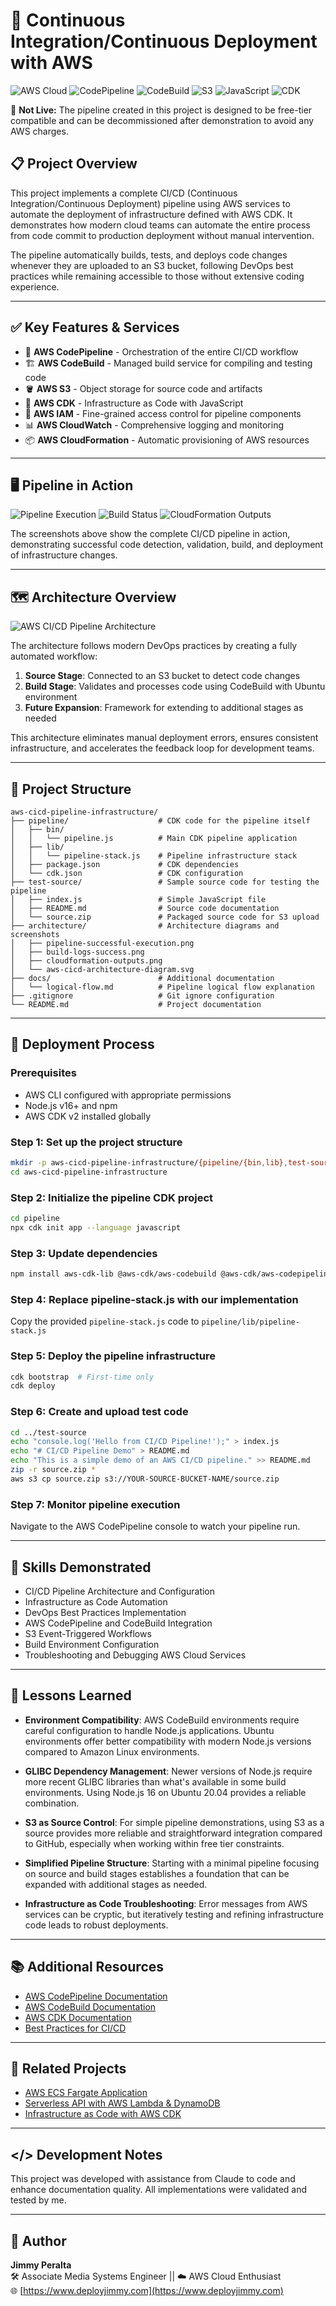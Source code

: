 # 🚀 Continuous Integration/Continuous Deployment with AWS

![AWS Cloud](https://img.shields.io/badge/AWS-%23FF9900.svg?style=for-the-badge&logo=amazon-aws&logoColor=white)
![CodePipeline](https://img.shields.io/badge/CodePipeline-FF9900?style=for-the-badge&logo=amazon-aws&logoColor=white)
![CodeBuild](https://img.shields.io/badge/CodeBuild-FF9900?style=for-the-badge&logo=amazon-aws&logoColor=white)
![S3](https://img.shields.io/badge/S3-569A31?style=for-the-badge&logo=amazon-s3&logoColor=white)
![JavaScript](https://img.shields.io/badge/JavaScript-F7DF1E?style=for-the-badge&logo=javascript&logoColor=black)
![CDK](https://img.shields.io/badge/AWS_CDK-FF9900?style=for-the-badge&logo=amazon-aws&logoColor=white)

🔗 **Not Live:** The pipeline created in this project is designed to be free-tier compatible and can be decommissioned after demonstration to avoid any AWS charges.

## 📋 Project Overview

This project implements a complete CI/CD (Continuous Integration/Continuous Deployment) pipeline using AWS services to automate the deployment of infrastructure defined with AWS CDK. It demonstrates how modern cloud teams can automate the entire process from code commit to production deployment without manual intervention.

The pipeline automatically builds, tests, and deploys code changes whenever they are uploaded to an S3 bucket, following DevOps best practices while remaining accessible to those without extensive coding experience.

---

## ✅ Key Features & Services

- 🔄 **AWS CodePipeline** - Orchestration of the entire CI/CD workflow
- 🏗️ **AWS CodeBuild** - Managed build service for compiling and testing code
- 🪣 **AWS S3** - Object storage for source code and artifacts
- 🚀 **AWS CDK** - Infrastructure as Code with JavaScript
- 🔐 **AWS IAM** - Fine-grained access control for pipeline components
- 📊 **AWS CloudWatch** - Comprehensive logging and monitoring
- 📦 **AWS CloudFormation** - Automatic provisioning of AWS resources

---

## 🖥️ Pipeline in Action

![Pipeline Execution](architecture/pipeline-successful-execution.png)
![Build Status](architecture/build-logs-success.png)
![CloudFormation Outputs](architecture/cloudformation-outputs.png)

The screenshots above show the complete CI/CD pipeline in action, demonstrating successful code detection, validation, build, and deployment of infrastructure changes.

---

## 🗺️ Architecture Overview

![AWS CI/CD Pipeline Architecture](architecture/aws-cicd-architecture-diagram.svg)

The architecture follows modern DevOps practices by creating a fully automated workflow:

1. **Source Stage**: Connected to an S3 bucket to detect code changes
2. **Build Stage**: Validates and processes code using CodeBuild with Ubuntu environment
3. **Future Expansion**: Framework for extending to additional stages as needed

This architecture eliminates manual deployment errors, ensures consistent infrastructure, and accelerates the feedback loop for development teams.

---

## 📁 Project Structure

```
aws-cicd-pipeline-infrastructure/
├── pipeline/                    # CDK code for the pipeline itself
│   ├── bin/
│   │   └── pipeline.js          # Main CDK pipeline application
│   ├── lib/
│   │   └── pipeline-stack.js    # Pipeline infrastructure stack
│   ├── package.json             # CDK dependencies
│   └── cdk.json                 # CDK configuration
├── test-source/                 # Sample source code for testing the pipeline
│   ├── index.js                 # Simple JavaScript file
│   ├── README.md                # Source code documentation
│   └── source.zip               # Packaged source code for S3 upload
├── architecture/                # Architecture diagrams and screenshots
│   ├── pipeline-successful-execution.png
│   ├── build-logs-success.png
│   ├── cloudformation-outputs.png
│   └── aws-cicd-architecture-diagram.svg
├── docs/                        # Additional documentation
│   └── logical-flow.md          # Pipeline logical flow explanation
├── .gitignore                   # Git ignore configuration
└── README.md                    # Project documentation
```

---

## 🚀 Deployment Process

### Prerequisites
- AWS CLI configured with appropriate permissions
- Node.js v16+ and npm
- AWS CDK v2 installed globally

### Step 1: Set up the project structure
```bash
mkdir -p aws-cicd-pipeline-infrastructure/{pipeline/{bin,lib},test-source,architecture,docs}
cd aws-cicd-pipeline-infrastructure
```

### Step 2: Initialize the pipeline CDK project
```bash
cd pipeline
npx cdk init app --language javascript
```

### Step 3: Update dependencies
```bash
npm install aws-cdk-lib @aws-cdk/aws-codebuild @aws-cdk/aws-codepipeline @aws-cdk/aws-codepipeline-actions @aws-cdk/aws-iam @aws-cdk/aws-s3
```

### Step 4: Replace pipeline-stack.js with our implementation
Copy the provided `pipeline-stack.js` code to `pipeline/lib/pipeline-stack.js`

### Step 5: Deploy the pipeline infrastructure
```bash
cdk bootstrap  # First-time only
cdk deploy
```

### Step 6: Create and upload test code
```bash
cd ../test-source
echo "console.log('Hello from CI/CD Pipeline!');" > index.js
echo "# CI/CD Pipeline Demo" > README.md
echo "This is a simple demo of an AWS CI/CD pipeline." >> README.md
zip -r source.zip *
aws s3 cp source.zip s3://YOUR-SOURCE-BUCKET-NAME/source.zip
```

### Step 7: Monitor pipeline execution
Navigate to the AWS CodePipeline console to watch your pipeline run.

---

## 🧠 Skills Demonstrated

- CI/CD Pipeline Architecture and Configuration
- Infrastructure as Code Automation
- DevOps Best Practices Implementation
- AWS CodePipeline and CodeBuild Integration
- S3 Event-Triggered Workflows
- Build Environment Configuration
- Troubleshooting and Debugging AWS Cloud Services

---

## 📝 Lessons Learned

- **Environment Compatibility**: AWS CodeBuild environments require careful configuration to handle Node.js applications. Ubuntu environments offer better compatibility with modern Node.js versions compared to Amazon Linux environments.
  
- **GLIBC Dependency Management**: Newer versions of Node.js require more recent GLIBC libraries than what's available in some build environments. Using Node.js 16 on Ubuntu 20.04 provides a reliable combination.

- **S3 as Source Control**: For simple pipeline demonstrations, using S3 as a source provides more reliable and straightforward integration compared to GitHub, especially when working within free tier constraints.

- **Simplified Pipeline Structure**: Starting with a minimal pipeline focusing on source and build stages establishes a foundation that can be expanded with additional stages as needed.

- **Infrastructure as Code Troubleshooting**: Error messages from AWS services can be cryptic, but iteratively testing and refining infrastructure code leads to robust deployments.

---

## 📚 Additional Resources

- [AWS CodePipeline Documentation](https://docs.aws.amazon.com/codepipeline/latest/userguide/welcome.html)
- [AWS CodeBuild Documentation](https://docs.aws.amazon.com/codebuild/latest/userguide/welcome.html)
- [AWS CDK Documentation](https://docs.aws.amazon.com/cdk/latest/guide/home.html)
- [Best Practices for CI/CD](https://aws.amazon.com/builders-library/automating-safe-hands-off-deployments/)

---

## 🔗 Related Projects

- [AWS ECS Fargate Application](https://github.com/jimmyperalta-dev/aws-ecs-fargate-application)
- [Serverless API with AWS Lambda & DynamoDB](https://github.com/jimmyperalta-dev/aws-serverless-dynamodb-api)
- [Infrastructure as Code with AWS CDK](https://github.com/jimmyperalta-dev/aws-cdk-infrastructure)

---

## </> Development Notes

This project was developed with assistance from Claude to code and enhance documentation quality. All implementations were validated and tested by me.

---

## 👤 Author

**Jimmy Peralta**  
🛠 Associate Media Systems Engineer || ☁️ AWS Cloud Enthusiast  
🌐 [https://www.deployjimmy.com](https://www.deployjimmy.com)
